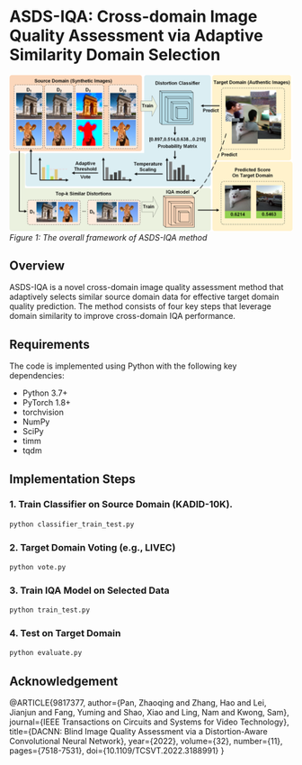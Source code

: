 # ASDS-IQA: Cross-domain Image Quality Assessment via Adaptive Similarity Domain Selection

![ASDS-IQA Framework](framework.png)  
*Figure 1: The overall framework of ASDS-IQA method*

## Overview
ASDS-IQA is a novel cross-domain image quality assessment method that adaptively selects similar source domain data for effective target domain quality prediction. The method consists of four key steps that leverage domain similarity to improve cross-domain IQA performance.

## Requirements
The code is implemented using Python with the following key dependencies:
- Python 3.7+
- PyTorch 1.8+
- torchvision
- NumPy
- SciPy
- timm
- tqdm

## Implementation Steps

### 1. Train Classifier on Source Domain (KADID-10K).
```bash
python classifier_train_test.py
 ```

### 2. Target Domain Voting (e.g., LIVEC)
```bash
python vote.py
 ```

### 3. Train IQA Model on Selected Data
 ```bash
python train_test.py
 ```

### 4. Test on Target Domain
 ```bash
python evaluate.py
 ```

## Acknowledgement
@ARTICLE{9817377,
  author={Pan, Zhaoqing and Zhang, Hao and Lei, Jianjun and Fang, Yuming and Shao, Xiao and Ling, Nam and Kwong, Sam},
  journal={IEEE Transactions on Circuits and Systems for Video Technology}, 
  title={DACNN: Blind Image Quality Assessment via a Distortion-Aware Convolutional Neural Network}, 
  year={2022},
  volume={32},
  number={11},
  pages={7518-7531},
  doi={10.1109/TCSVT.2022.3188991}
}
